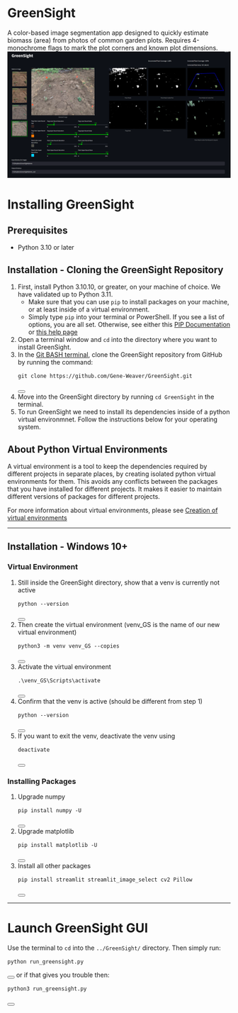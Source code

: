 # GreenSight
A color-based image segmentation app designed to quickly estimate biomass (area) from photos of common garden plots. Requires 4-monochrome flags to mark the plot corners and known plot dimensions.
![Example Image](img/example.PNG)

# Installing GreenSight

## Prerequisites
- Python 3.10 or later 

## Installation - Cloning the GreenSight Repository
1. First, install Python 3.10.10, or greater, on your machine of choice. We have validated up to Python 3.11.
    - Make sure that you can use `pip` to install packages on your machine, or at least inside of a virtual environment.
    - Simply type `pip` into your terminal or PowerShell. If you see a list of options, you are all set. Otherwise, see
    either this [PIP Documentation](https://pip.pypa.io/en/stable/installation/) or [this help page](https://www.geeksforgeeks.org/how-to-install-pip-on-windows/)
2. Open a terminal window and `cd` into the directory where you want to install GreenSight.
3. In the [Git BASH terminal](https://gitforwindows.org/), clone the GreenSight repository from GitHub by running the command:
    <pre><code class="language-python">git clone https://github.com/Gene-Weaver/GreenSight.git</code></pre>
    <button class="btn" data-clipboard-target="#code-snippet"></button>
4. Move into the GreenSight directory by running `cd GreenSight` in the terminal.
5. To run GreenSight we need to install its dependencies inside of a python virtual environmnet. Follow the instructions below for your operating system. 

## About Python Virtual Environments
A virtual environment is a tool to keep the dependencies required by different projects in separate places, by creating isolated python virtual environments for them. This avoids any conflicts between the packages that you have installed for different projects. It makes it easier to maintain different versions of packages for different projects.

For more information about virtual environments, please see [Creation of virtual environments](https://docs.python.org/3/library/venv.html)

---

## Installation - Windows 10+

### Virtual Environment

1. Still inside the GreenSight directory, show that a venv is currently not active 
    <pre><code class="language-python">python --version</code></pre>
    <button class="btn" data-clipboard-target="#code-snippet"></button>
2. Then create the virtual environment (venv_GS is the name of our new virtual environment)  
    <pre><code class="language-python">python3 -m venv venv_GS --copies</code></pre>
    <button class="btn" data-clipboard-target="#code-snippet"></button>
3. Activate the virtual environment  
    <pre><code class="language-python">.\venv_GS\Scripts\activate</code></pre>
    <button class="btn" data-clipboard-target="#code-snippet"></button>
4. Confirm that the venv is active (should be different from step 1)  
    <pre><code class="language-python">python --version</code></pre>
    <button class="btn" data-clipboard-target="#code-snippet"></button>
5. If you want to exit the venv, deactivate the venv using  
    <pre><code class="language-python">deactivate</code></pre>
    <button class="btn" data-clipboard-target="#code-snippet"></button>


### Installing Packages

1. Upgrade numpy
    <pre><code class="language-python">pip install numpy -U</code></pre>
    <button class="btn" data-clipboard-target="#code-snippet"></button>
2. Upgrade matplotlib
    <pre><code class="language-python">pip install matplotlib -U</code></pre>
    <button class="btn" data-clipboard-target="#code-snippet"></button>
3. Install all other packages
    <pre><code class="language-python">pip install streamlit streamlit_image_select cv2 Pillow</code></pre>
    <button class="btn" data-clipboard-target="#code-snippet"></button>

---

# Launch GreenSight GUI
Use the terminal to `cd` into the `../GreenSight/` directory. Then simply run:
<pre><code class="language-python">python run_greensight.py</code></pre>
<button class="btn" data-clipboard-target="#code-snippet"></button>
or if that gives you trouble then:
<pre><code class="language-python">python3 run_greensight.py</code></pre>
<button class="btn" data-clipboard-target="#code-snippet"></button>



